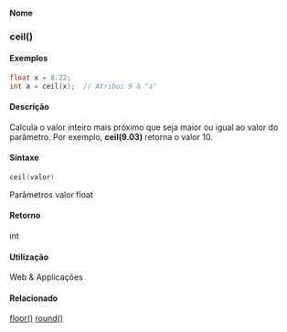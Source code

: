 
#### Nome
### ceil()

#### Exemplos

```pde
float x = 8.22;  
int a = ceil(x);  // Atribui 9 à "a"

```



#### Descrição
Calcula o valor inteiro mais próximo que seja maior ou igual ao valor do parâmetro. Por exemplo, **ceil(9.03)** retorna o valor 10.

#### Sintaxe
```pde
ceil(valor)

```
Parâmetros
valor
float



#### Retorno

	
int

#### Utilização

	
Web & Applicações

#### Relacionado
[floor()](floor_
)
[round()](round_
)

